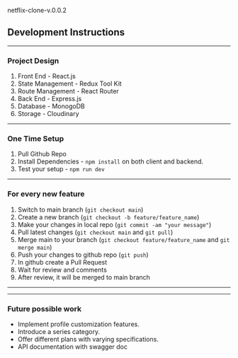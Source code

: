 netflix-clone-v.0.0.2

## Development Instructions

---

### Project Design

1. Front End - React.js
2. State Management - Redux Tool Kit
3. Route Management - React Router
4. Back End - Express.js
5. Database - MonogoDB
6. Storage - Cloudinary

---

### One Time Setup

1. Pull Github Repo
2. Install Dependencies - `npm install` on both client and backend.
3. Test your setup - `npm run dev`

---

### For every new feature

1. Switch to main branch (`git checkout main`)
2. Create a new branch (`git checkout -b feature/feature_name`)
3. Make your changes in local repo (`git commit -am "your message"`)
4. Pull latest changes (`git checkout main` and `git pull`)
5. Merge main to your branch (`git checkout feature/feature_name` and `git merge main`)
6. Push your changes to github repo (`git push`)
7. In github create a Pull Request
8. Wait for review and comments
9. After review, it will be merged to main branch

---

---

### Future possible work

- Implement profile customization features.
- Introduce a series category.
- Offer different plans with varying specifications.
- API documentation with swagger doc
